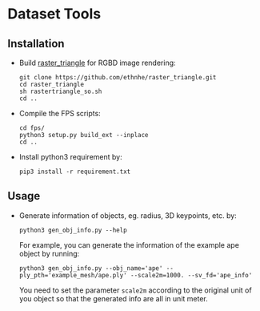 # Dataset Tools

## Installation
- Build [raster_triangle](https://github.com/ethnhe/raster_triangle.git) for RGBD image rendering:
  ```shell
  git clone https://github.com/ethnhe/raster_triangle.git
  cd raster_triangle
  sh rastertriangle_so.sh
  cd ..
  ```
- Compile the FPS scripts:
  ```shell
  cd fps/
  python3 setup.py build_ext --inplace
  cd ..
  ```
- Install python3 requirement by:
  ```shell
  pip3 install -r requirement.txt
  ```

## Usage
- Generate information of objects, eg. radius, 3D keypoints, etc. by:
  ```shell
  python3 gen_obj_info.py --help
  ```
  
  For example, you can generate the information of the example ape object by running:
  ```shell
  python3 gen_obj_info.py --obj_name='ape' --ply_pth='example_mesh/ape.ply' --scale2m=1000. --sv_fd='ape_info'
  ```
  You need to set the parameter ```scale2m``` according to the original unit of you object so that the generated info are all in unit meter.

